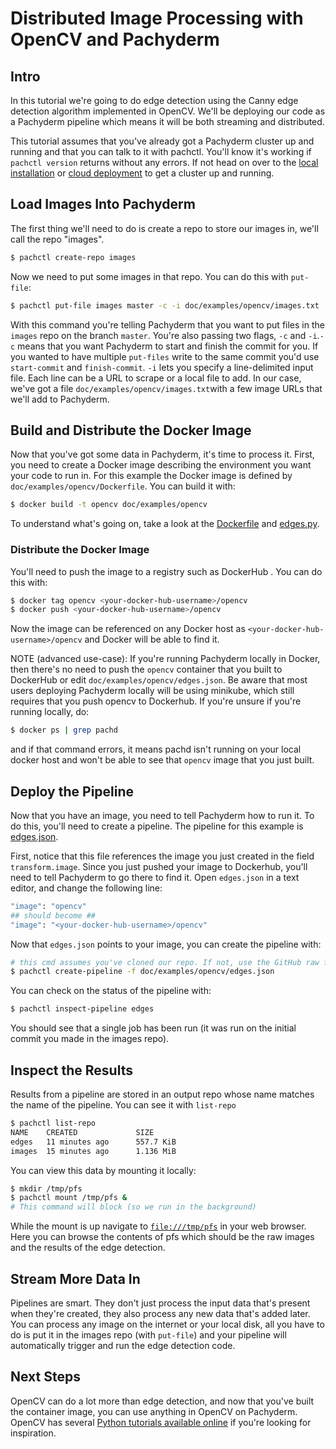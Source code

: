 # Distributed Image Processing with OpenCV and Pachyderm

## Intro

In this tutorial we're going to do edge detection using the Canny edge
detection algorithm implemented in OpenCV. We'll be deploying our code as a
Pachyderm pipeline which means it will be both streaming and distributed.

This tutorial assumes that you've already got a Pachyderm cluster up and
running and that you can talk to it with pachctl. You'll know it's working if
`pachctl version` returns without any errors. If not head on over to the [local installation](http://pachyderm.readthedocs.io/en/stable/getting_started/local_installation.html) or [cloud deployment](http://pachyderm.readthedocs.io/en/stable/deployment/deploying_on_the_cloud.html) to get a cluster up and running.

## Load Images Into Pachyderm
The first thing we'll need to do is create a repo to store our images in, we'll
call the repo "images".

```sh
$ pachctl create-repo images
```

Now we need to put some images in that repo. You can do this with `put-file`:

```sh
$ pachctl put-file images master -c -i doc/examples/opencv/images.txt
```

With this command you're telling Pachyderm that you want to put files in the
`images` repo on the branch `master`. You're also passing two flags, `-c` and `-i`.`-c` means
that you want Pachyderm to start and finish the commit for you. If you wanted
to have multiple `put-files` write to the same commit you'd use `start-commit`
and `finish-commit`. `-i` lets you specify a line-delimited input file. Each
line can be a URL to scrape or a local file to add. In our case, we've got a file
`doc/examples/opencv/images.txt`with a few image URLs that we'll add to Pachyderm.

## Build and Distribute the Docker Image

Now that you've got some data in Pachyderm, it's time to process it. First, you
need to create a Docker image describing the environment you want
your code to run in. For this example the Docker image is defined by
`doc/examples/opencv/Dockerfile`. You can build it with:

```sh
$ docker build -t opencv doc/examples/opencv
```

To understand what's going on, take a look at the [Dockerfile](./Dockerfile) and
[edges.py](./edges.py).

### Distribute the Docker Image
You'll need to push the image to a registry such as DockerHub . You can do this
with:

```sh
$ docker tag opencv <your-docker-hub-username>/opencv
$ docker push <your-docker-hub-username>/opencv
```

Now the image can be referenced on any Docker host as
`<your-docker-hub-username>/opencv` and Docker will be able to find it.

NOTE (advanced use-case): If you're running Pachyderm locally in Docker, then
there's no need to push the `opencv` container that you built to DockerHub or
edit `doc/examples/opencv/edges.json`. Be aware that most users deploying Pachyderm
locally will be using minikube, which still requires that you push opencv to
Dockerhub. If you're unsure if you're running locally, do:

```sh
$ docker ps | grep pachd
```

and if that command errors, it means pachd isn't running on your local docker host
and won't be able to see that `opencv` image that you just built.

## Deploy the Pipeline

Now that you have an image, you need to tell Pachyderm how to run it. To do this,
you'll need to create a pipeline. The pipeline for this example is [edges.json](./edges.json).

First, notice that this file references the image you just created in the field
`transform.image`. Since you just pushed your image to Dockerhub, you'll need to
tell Pachyderm to go there to find it. Open `edges.json` in a
text editor, and change the following line:

```sh
"image": "opencv"
## should become ##
"image": "<your-docker-hub-username>/opencv"
```

Now that `edges.json` points to your image, you can create the pipeline with:

```sh
# this cmd assumes you've cloned our repo. If not, use the GitHub raw file URL since `-f` can take a URL as well.
$ pachctl create-pipeline -f doc/examples/opencv/edges.json
```

You can check on the status of the pipeline with:

```sh
$ pachctl inspect-pipeline edges
```

You should see that a single job has been run (it was run on the initial commit
you made in the images repo).

## Inspect the Results

Results from a pipeline are stored in an output repo whose name matches the name
of the pipeline. You can see it with `list-repo`

```sh
$ pachctl list-repo
NAME    CREATED             SIZE
edges   11 minutes ago      557.7 KiB
images  15 minutes ago      1.136 MiB
```

You can view this data by mounting it locally:

```sh
$ mkdir /tmp/pfs
$ pachctl mount /tmp/pfs &
# This command will block (so we run in the background)
```

While the mount is up navigate to [`file:///tmp/pfs`](file:///tmp/pfs) in your
web browser. Here you can browse the contents of pfs which should be the raw
images and the results of the edge detection.

## Stream More Data In

Pipelines are smart. They don't just process the input data that's present when
they're created, they also process any new data that's added later.
You can process any image on the internet or your local disk, all you
have to do is put it in the images repo (with `put-file`) and your pipeline will
automatically trigger and run the edge detection code.

## Next Steps

OpenCV can do a lot more than edge detection, and now that you've built the
container image, you can use anything in OpenCV on Pachyderm. OpenCV has several
[Python tutorials available
online](https://opencv-python-tutroals.readthedocs.io/en/latest/py_tutorials/py_tutorials.html)
if you're looking for inspiration.
